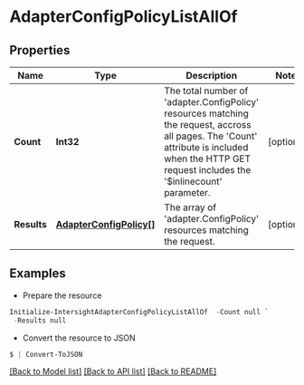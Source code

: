 # AdapterConfigPolicyListAllOf
## Properties

Name | Type | Description | Notes
------------ | ------------- | ------------- | -------------
**Count** | **Int32** | The total number of &#39;adapter.ConfigPolicy&#39; resources matching the request, accross all pages. The &#39;Count&#39; attribute is included when the HTTP GET request includes the &#39;$inlinecount&#39; parameter. | [optional] 
**Results** | [**AdapterConfigPolicy[]**](AdapterConfigPolicy.md) | The array of &#39;adapter.ConfigPolicy&#39; resources matching the request. | [optional] 

## Examples

- Prepare the resource
```powershell
Initialize-IntersightAdapterConfigPolicyListAllOf  -Count null `
 -Results null
```

- Convert the resource to JSON
```powershell
$ | Convert-ToJSON
```

[[Back to Model list]](../README.md#documentation-for-models) [[Back to API list]](../README.md#documentation-for-api-endpoints) [[Back to README]](../README.md)

